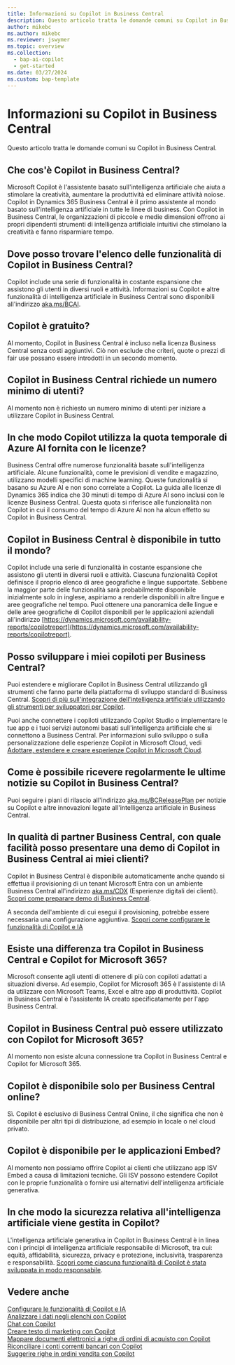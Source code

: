 ```yaml
---
title: Informazioni su Copilot in Business Central
description: Questo articolo tratta le domande comuni su Copilot in Business Central.
author: mikebc
ms.author: mikebc
ms.reviewer: jswymer
ms.topic: overview
ms.collection:
  - bap-ai-copilot
  - get-started
ms.date: 03/27/2024
ms.custom: bap-template
---
```


# Informazioni su Copilot in Business Central

Questo articolo tratta le domande comuni su Copilot in Business Central.

## Che cos'è Copilot in Business Central?

Microsoft Copilot è l'assistente basato sull'intelligenza artificiale che aiuta a stimolare la creatività, aumentare la produttività ed eliminare attività noiose. Copilot in Dynamics 365 Business Central è il primo assistente al mondo basato sull'intelligenza artificiale in tutte le linee di business. Con Copilot in Business Central, le organizzazioni di piccole e medie dimensioni offrono ai propri dipendenti strumenti di intelligenza artificiale intuitivi che stimolano la creatività e fanno risparmiare tempo.

## Dove posso trovare l'elenco delle funzionalità di Copilot in Business Central?

Copilot include una serie di funzionalità in costante espansione che assistono gli utenti in diversi ruoli e attività. Informazioni su Copilot e altre funzionalità di intelligenza artificiale in Business Central sono disponibili all'indirizzo [aka.ms/BCAI](https://aka.ms/BCAI). 

## Copilot è gratuito? 

Al momento, Copilot in Business Central è incluso nella licenza Business Central senza costi aggiuntivi. Ciò non esclude che criteri, quote o prezzi di fair use possano essere introdotti in un secondo momento.

## Copilot in Business Central richiede un numero minimo di utenti?

Al momento non è richiesto un numero minimo di utenti per iniziare a utilizzare Copilot in Business Central.

## In che modo Copilot utilizza la quota temporale di Azure AI fornita con le licenze?

Business Central offre numerose funzionalità basate sull'intelligenza artificiale. Alcune funzionalità, come le previsioni di vendite e magazzino, utilizzano modelli specifici di machine learning. Queste funzionalità si basano su Azure AI e non sono correlate a Copilot. La guida alle licenze di Dynamics 365 indica che 30 minuti di tempo di Azure AI sono inclusi con le licenze Business Central. Questa quota si riferisce alle funzionalità non Copilot in cui il consumo del tempo di Azure AI non ha alcun effetto su Copilot in Business Central.

## Copilot in Business Central è disponibile in tutto il mondo? 

Copilot include una serie di funzionalità in costante espansione che assistono gli utenti in diversi ruoli e attività. Ciascuna funzionalità Copilot definisce il proprio elenco di aree geografiche e lingue supportate. Sebbene la maggior parte delle funzionalità sarà probabilmente disponibile inizialmente solo in inglese, aspiriamo a renderle disponibili in altre lingue e aree geografiche nel tempo. Puoi ottenere una panoramica delle lingue e delle aree geografiche di Copilot disponibili per le applicazioni aziendali all'indirizzo [https://dynamics.microsoft.com/availability-reports/copilotreport](https://dynamics.microsoft.com/availability-reports/copilotreport).

## Posso sviluppare i miei copiloti per Business Central?

Puoi estendere e migliorare Copilot in Business Central utilizzando gli strumenti che fanno parte della piattaforma di sviluppo standard di Business Central. [Scopri di più sull'integrazione dell'intelligenza artificiale utilizzando gli strumenti per sviluppatori per Copilot](/dynamics365/business-central/dev-itpro/developer/ai-integration-landing-page).

Puoi anche connettere i copiloti utilizzando Copilot Studio o implementare le tue app e i tuoi servizi autonomi basati sull'intelligenza artificiale che si connettono a Business Central. Per informazioni sullo sviluppo o sulla personalizzazione delle esperienze Copilot in Microsoft Cloud, vedi [Adottare, estendere e creare esperienze Copilot in Microsoft Cloud](/microsoft-cloud/dev/copilot/overview).

## Come è possibile ricevere regolarmente le ultime notizie su Copilot in Business Central? 

Puoi seguire i piani di rilascio all'indirizzo [aka.ms/BCReleasePlan](https://aka.ms/BCReleasePlan) per notizie su Copilot e altre innovazioni legate all'intelligenza artificiale in Business Central.

## In qualità di partner Business Central, con quale facilità posso presentare una demo di Copilot in Business Central ai miei clienti?

Copilot in Business Central è disponibile automaticamente anche quando si effettua il provisioning di un tenant Microsoft Entra con un ambiente Business Central all'indirizzo [aka.ms/CDX](https://aka.ms/CDX) (Esperienze digitali dei clienti). [Scopri come preparare demo di Business Central](/dynamics365/business-central/dev-itpro/administration/demo-environment).  

A seconda dell'ambiente di cui esegui il provisioning, potrebbe essere necessaria una configurazione aggiuntiva. [Scopri come configurare le funzionalità di Copilot e IA](/dynamics365/business-central/enable-ai)

## Esiste una differenza tra Copilot in Business Central e Copilot for Microsoft 365?

Microsoft consente agli utenti di ottenere di più con copiloti adattati a situazioni diverse. Ad esempio, Copilot for Microsoft 365 è l'assistente di IA da utilizzare con Microsoft Teams, Excel e altre app di produttività. Copilot in Business Central è l'assistente IA creato specificatamente per l'app Business Central.

## Copilot in Business Central può essere utilizzato con Copilot for Microsoft 365?

Al momento non esiste alcuna connessione tra Copilot in Business Central e Copilot for Microsoft 365.

## Copilot è disponibile solo per Business Central online? 

Sì. Copilot è esclusivo di Business Central Online, il che significa che non è disponibile per altri tipi di distribuzione, ad esempio in locale o nel cloud privato.

## Copilot è disponibile per le applicazioni Embed? 

Al momento non possiamo offrire Copilot ai clienti che utilizzano app ISV Embed a causa di limitazioni tecniche. Gli ISV possono estendere Copilot con le proprie funzionalità o fornire usi alternativi dell'intelligenza artificiale generativa.

## In che modo la sicurezza relativa all'intelligenza artificiale viene gestita in Copilot? 

L'intelligenza artificiale generativa in Copilot in Business Central è in linea con i principi di intelligenza artificiale responsabile di Microsoft, tra cui: equità, affidabilità, sicurezza, privacy e protezione, inclusività, trasparenza e responsabilità. [Scopri come ciascuna funzionalità di Copilot è stata sviluppata in modo responsabile](responsible-ai-overview.md).

## Vedere anche

[Configurare le funzionalità di Copilot e IA](enable-ai.md)  
[Analizzare i dati negli elenchi con Copilot](analysis-assist.md)  
[Chat con Copilot](chat-with-copilot.md)  
[Creare testo di marketing con Copilot](item-marketing-text.md)  
[Mappare documenti elettronici a righe di ordini di acquisto con Copilot](map-edocuments-with-copilot.md)  
[Riconciliare i conti correnti bancari con Copilot](bank-reconciliation-with-copilot.md)  
[Suggerire righe in ordini vendita con Copilot](sales-suggest-sales-lines-with-copilot.md)  